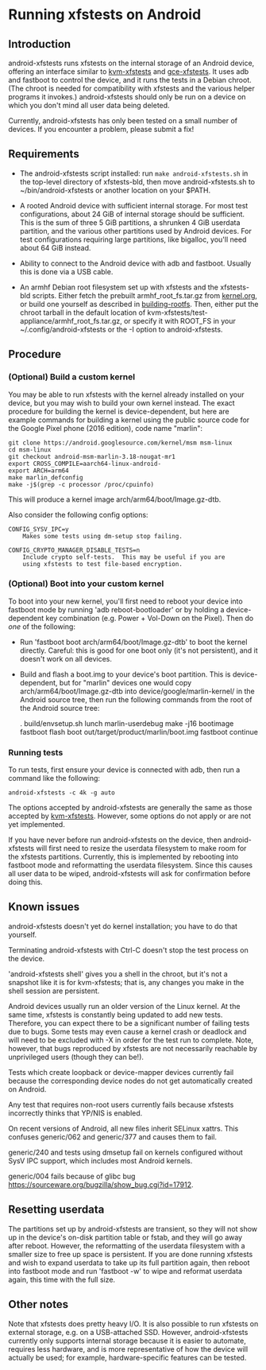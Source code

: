 # Running xfstests on Android

## Introduction

android-xfstests runs xfstests on the internal storage of an Android
device, offering an interface similar to
[kvm-xfstests](kvm-xfstests.md) and [gce-xfstests](gce-xfstests.md).
It uses adb and fastboot to control the device, and it runs the tests
in a Debian chroot.  (The chroot is needed for compatibility with
xfstests and the various helper programs it invokes.)
android-xfstests should only be run on a device on which you don't
mind all user data being deleted.

Currently, android-xfstests has only been tested on a small number of
devices.  If you encounter a problem, please submit a fix!

## Requirements

- The android-xfstests script installed:
  run `make android-xfstests.sh` in the top-level directory of
  xfstests-bld, then move android-xfstests.sh to
  ~/bin/android-xfstests or another location on your $PATH.

- A rooted Android device with sufficient internal storage.  For most
  test configurations, about 24 GiB of internal storage should be
  sufficient.  This is the sum of three 5 GiB partitions, a shrunken 4
  GiB userdata partition, and the various other partitions used by
  Android devices.  For test configurations requiring large
  partitions, like bigalloc, you'll need about 64 GiB instead.

- Ability to connect to the Android device with adb and fastboot.
  Usually this is done via a USB cable.

- An armhf Debian root filesystem set up with xfstests and the
  xfstests-bld scripts.  Either fetch the prebuilt
  armhf_root_fs.tar.gz from
  [kernel.org](http://www.kernel.org/pub/linux/kernel/people/tytso/kvm-xfstests),
  or build one yourself as described in
  [building-rootfs](building-rootfs.md).  Then, either put the chroot
  tarball in the default location of
  kvm-xfstests/test-appliance/armhf_root_fs.tar.gz, or specify it with
  ROOT_FS in your ~/.config/android-xfstests or the -I option to
  android-xfstests.

## Procedure

### (Optional) Build a custom kernel

You may be able to run xfstests with the kernel already installed on
your device, but you may wish to build your own kernel instead.  The
exact procedure for building the kernel is device-dependent, but here
are example commands for building a kernel using the public source
code for the Google Pixel phone (2016 edition), code name "marlin":

    git clone https://android.googlesource.com/kernel/msm msm-linux
    cd msm-linux
    git checkout android-msm-marlin-3.18-nougat-mr1
    export CROSS_COMPILE=aarch64-linux-android-
    export ARCH=arm64
    make marlin_defconfig
    make -j$(grep -c processor /proc/cpuinfo)

This will produce a kernel image arch/arm64/boot/Image.gz-dtb.

Also consider the following config options:

    CONFIG_SYSV_IPC=y
        Makes some tests using dm-setup stop failing.

    CONFIG_CRYPTO_MANAGER_DISABLE_TESTS=n
        Include crypto self-tests.  This may be useful if you are
        using xfstests to test file-based encryption.

### (Optional) Boot into your custom kernel

To boot into your new kernel, you'll first need to reboot your device
into fastboot mode by running 'adb reboot-bootloader' or by holding a
device-dependent key combination (e.g. Power + Vol-Down on the Pixel).
Then do *one* of the following:

- Run 'fastboot boot arch/arm64/boot/Image.gz-dtb' to boot the kernel
  directly.  Careful: this is good for one boot only (it's not
  persistent), and it doesn't work on all devices.

- Build and flash a boot.img to your device's boot partition.  This is
  device-dependent, but for "marlin" devices one would copy
  arch/arm64/boot/Image.gz-dtb into device/google/marlin-kernel/ in
  the Android source tree, then run the following commands from the
  root of the Android source tree:

    . build/envsetup.sh
    lunch marlin-userdebug
    make -j16 bootimage
    fastboot flash boot out/target/product/marlin/boot.img
    fastboot continue

### Running tests

To run tests, first ensure your device is connected with adb, then run
a command like the following:

    android-xfstests -c 4k -g auto

The options accepted by android-xfstests are generally the same as
those accepted by [kvm-xfstests](kvm-xfstests.md).  However, some
options do not apply or are not yet implemented.

If you have never before run android-xfstests on the device, then
android-xfstests will first need to resize the userdata filesystem to
make room for the xfstests partitions.  Currently, this is implemented
by rebooting into fastboot mode and reformatting the userdata
filesystem.  Since this causes all user data to be wiped,
android-xfstests will ask for confirmation before doing this.

## Known issues

android-xfstests doesn't yet do kernel installation; you have to do
that yourself.

Terminating android-xfstests with Ctrl-C doesn't stop the test process
on the device.

'android-xfstests shell' gives you a shell in the chroot, but it's not
a snapshot like it is for kvm-xfstests; that is, any changes you make
in the shell session are persistent.

Android devices usually run an older version of the Linux kernel.  At
the same time, xfstests is constantly being updated to add new tests.
Therefore, you can expect there to be a significant number of failing
tests due to bugs.  Some tests may even cause a kernel crash or
deadlock and will need to be excluded with -X in order for the test
run to complete.  Note, however, that bugs reproduced by xfstests are
not necessarily reachable by unprivileged users (though they can be!).

Tests which create loopback or device-mapper devices currently fail
because the corresponding device nodes do not get automatically
created on Android.

Any test that requires non-root users currently fails because xfstests
incorrectly thinks that YP/NIS is enabled.

On recent versions of Android, all new files inherit SELinux xattrs.
This confuses generic/062 and generic/377 and causes them to fail.

generic/240 and tests using dmsetup fail on kernels configured without
SysV IPC support, which includes most Android kernels.

generic/004 fails because of glibc bug
https://sourceware.org/bugzilla/show_bug.cgi?id=17912.

## Resetting userdata

The partitions set up by android-xfstests are transient, so they will
not show up in the device's on-disk partition table or fstab, and they
will go away after reboot.  However, the reformatting of the userdata
filesystem with a smaller size to free up space is persistent.  If you
are done running xfstests and wish to expand userdata to take up its
full partition again, then reboot into fastboot mode and run 'fastboot
-w' to wipe and reformat userdata again, this time with the full size.

## Other notes

Note that xfstests does pretty heavy I/O.  It is also possible to run
xfstests on external storage, e.g. on a USB-attached SSD.  However,
android-xfstests currently only supports internal storage because it
is easier to automate, requires less hardware, and is more
representative of how the device will actually be used; for example,
hardware-specific features can be tested.
